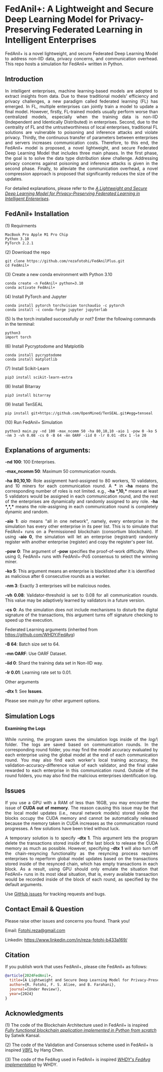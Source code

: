 # FedAnil+: A Lightweight and Secure Deep Learning Model for Privacy-Preserving Federated Learning in Intelligent Enterprises
<p align="justify">FedAnil+ is a novel lightweight, and secure Federated Deep Learning Model to address non-IID data, privacy concerns, and communication overhead. This repo hosts a simulation for FedAnil+ written in Python.</p>

## Introduction
<p align="justify"> In intelligent enterprises, machine learning-based models are adopted to extract insights from data. Due to these traditional models' efficiency and privacy challenges, a new paradigm called federated learning (FL) has emerged. In FL, multiple enterprises can jointly train a model to update a final model. However, firstly, FL-trained models usually perform worse than centralized models, especially when the training data is non-IID (Independent and Identically Distributed) in enterprises. Second, due to the centrality of FL and the untrustworthiness of local enterprises, traditional FL solutions are vulnerable to poisoning and inference attacks and violate privacy. Thirdly, the continuous transfer of parameters between enterprises and servers increases communication costs. Therefore, to this end, the FedAnil+ model is proposed, a novel lightweight, and secure Federated Deep Learning Model that includes three main phases. In the first phase, the goal is to solve the data type distribution skew challenge. Addressing privacy concerns against poisoning and inference attacks is given in the second phase. Finally, to alleviate the communication overhead, a novel compression approach is proposed that significantly reduces the size of the updates. </p>

For detailed explanations, please refer to the [*A Lightweight and Secure Deep Learning Model for Privacy-Preserving Federated Learning in Intelligent Enterprises*](https://ieeexplore.ieee.org/abstract/document/10128790).

## FedAnil+ Installation
(1) Requirments
```
MacBook Pro Apple M1 Pro Chip
Python 3.10
PyTorch 2.2.1
```
(2) Download the repo
```
git clone https://github.com/rezafotohi/FedAnilPlus.git
cd FedAnil+
```
(3) Create a new conda environment with Python 3.10
```
conda create -n FedAnil+ python=3.10
conda activate FedAnil+
```
(4) Install PyTorch and Jupyter
```
conda install pytorch torchvision torchaudio -c pytorch
conda install -c conda-forge jupyter jupyterlab
```
(5) Is the torch installed successfully or not? Enter the following commands in the terminal:
```
python3
import torch
```
(6) Install Pycryptodome and Matplotlib
```
conda install pycryptodome
conda install matplotlib
```
(7) Install Scikit-Learn
```
pip3 install scikit-learn-extra
```
(8) Install Bitarray
```
pip3 install bitarray
```
(9) Install TenSEAL
```
pip install git+https://github.com/OpenMined/TenSEAL.git#egg=tenseal
```

(10) Run FedAnil+ Simulation
```
python3 main.py -nd 100 -max_ncomm 50 -ha 80,10,10 -aio 1 -pow 0 -ko 5 -nm 3 -vh 0.08 -cs 0 -B 64 -mn OARF -iid 0 -lr 0.01 -dtx 1 -le 20
```

## Explanations of arguments:

<b>-nd 100</b>: 100 Enterprises.

<b>-max_ncomm 50</b>: Maximum 50 communication rounds.

<p align="justify"> <b>-ha 80,10,10</b>: Role assignment hard-assigned to 80 workers, 10 validators, and 10 miners for each communication round. A <b>*</b> in <b>-ha</b> means the corresponding number of roles is not limited. e.g., <b>-ha *,10,*</b> means at least 5 validators would be assigned in each communication round, and the rest of the enterprises are dynamically and randomly assigned to any role. <b>-ha *,*,*</b> means the role-assigning in each communication round is completely dynamic and random. </p>

<p align="justify"> <b>-aio 1</b>: <i>aio</i> means "all in one network", namely, every enterprise in the simulation has every other enterprise in its peer list. This is to simulate that FedAnil+ runs on a Permissioned blockchain (consortium blockchain). If using <b>-aio 0</b>, the simulation will let an enterprise (registrant) randomly register with another enterprise (register) and copy the register's peer list. </p>

<p align="justify"> <b>-pow 0</b>: The argument of <b>-pow</b> specifies the proof-of-work difficulty. When using 0, FedAnil+ runs with FedAnil+-PoS consensus to select the winning miner. </p>

<b>-ko 5</b>: This argument means an enterprise is blacklisted after it is identified as malicious after 6 consecutive rounds as a worker.

<b>-nm 3</b>: Exactly 3 enterprises will be malicious nodes.

<p align="justify"> <b>-vh 0.08</b>: Validator-threshold is set to 0.08 for all communication rounds. This value may be adaptively learned by validators in a future version. </p>

<p align="justify"> <b>-cs 0</b>: As the simulation does not include mechanisms to disturb the digital signature of the transactions, this argument turns off signature checking to speed up the execution. </p>

Federated Learning arguments (inherited from https://github.com/WHDY/FedAvg)

<b>-B 64</b>: Batch size set to 64.

<b>-mn OARF</b>: Use OARF Dataset.

<b>-iid 0</b>: Shard the training data set in Non-IID way.

<b>-lr 0.01</b>: Learning rate set to 0.01.

Other arguments

<b>-dtx 1</b>: See <b>Issues</b>.

Please see <i>main.py</i> for other argument options.

## Simulation Logs
#### Examining the Logs
<p align="justify"> While running, the program saves the simulation logs inside of the <i>log/\<execution_time\></i> folder. The logs are saved based on communication rounds. In the corresponding round folder, you may find the model accuracy evaluated by each enterprise using the global model at the end of each communication round. You may also find each worker's local training accuracy, the validation-accuracy-difference value of each validator, and the final stake rewarded to each enterprise in this communication round. Outside of the round folders, you may also find the malicious enterprises identification log. </p>

## Issues
<p align="justify"> If you use a GPU with a RAM of less than 16GB, you may encounter the issue of <b>CUDA out of memory</b>. The reason causing this issue may be that the local model updates (i.e., neural network models) stored inside the blocks occupy the CUDA memory and cannot be automatically released because the memory taken in CUDA increases as the communication round progresses. A few solutions have been tried without luck. </p>

<p align="justify"> A temporary solution is to specify <b>-dtx 1</b>. This argument lets the program delete the transactions stored inside of the last block to release the CUDA memory as much as possible. However, specifying <b>-dtx 1</b> will also turn off the chain-resyncing functionality as the resyncing process requires enterprises to reperform global model updates based on the transactions stored inside of the resynced chain, which has empty transactions in each block. As a result, using GPU should only emulate the situation that FedAnil+ runs in its most ideal situation, that is, every available transaction would be recorded inside of the block of each round, as specified by the default arguments. </p>

Use [GitHub issues](https://github.com/tensorflow/federated/issues) for tracking
requests and bugs.

## Contact Email & Question
Please raise other issues and concerns you found. Thank you!

Email: Fotohi.reza@gmail.com

Linkedin: https://www.linkedin.com/in/reza-fotohi-b433a169/

## Citation

If you publish work that uses FedAnil+, please cite FedAnil+ as follows:

```bibtex
@article{2024FedAnil+,
  title={A Lightweight and Secure Deep Learning Model for Privacy-Preserving Federated Learning in Intelligent Enterprises},
  author={R. Fotohi, F. S. Aliee, and B. Farahani},
  journal={Under Review!},
  year={2024}
}
```

## Acknowledgments
(1) The code of the Blockchain Architecture used in FedAnil+ is inspired  [*Fully functional blockchain application implemented in Python from scratch*](https://github.com/satwikkansal/python_blockchain_app) by Satwik Kansal.

(2) The code of the Validation and Consensus scheme used in FedAnil+ is inspired [*VBFL*](https://github.com/hanglearning/VBFL) by Hang Chen.

(3) The code of the FedAvg used in FedAnil+ is inspired [*WHDY's FedAvg implementation*](https://github.com/WHDY/FedAvg) by WHDY.
